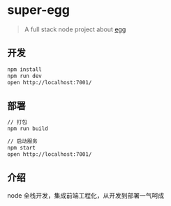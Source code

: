 # super-egg

> A full stack node project about [egg](https://eggjs.org/zh-cn/intro/quickstart.html)

## 开发

```bash
npm install
npm run dev
open http://localhost:7001/
```

## 部署

```bash
// 打包
npm run build

// 启动服务
npm start
open http://localhost:7001/
```

## 介绍

node 全栈开发，集成前端工程化，从开发到部署一气呵成
